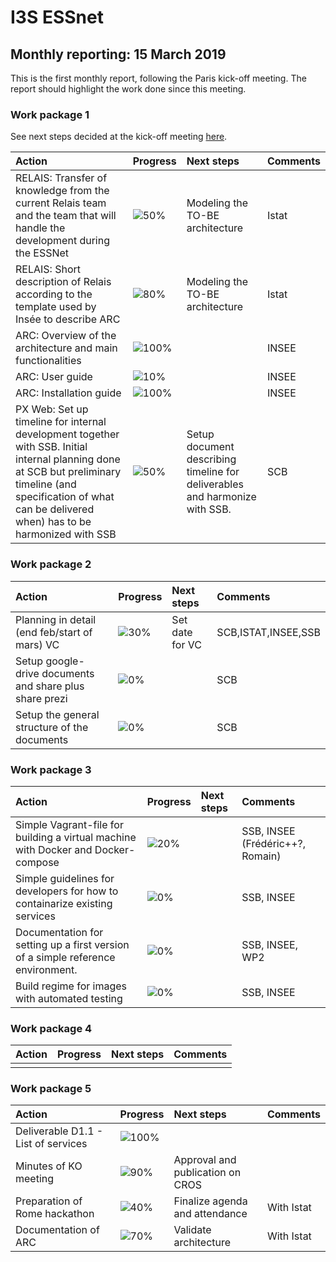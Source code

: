 # I3S ESSnet

## Monthly reporting: 15 March 2019

This is the first monthly report, following the Paris kick-off meeting. The report should highlight the work done since this meeting.


### Work package 1

See next steps decided at the kick-off meeting [here](https://i3s-essnet.github.io/Documents/ko-meeting/next-steps-wp1.html).

| Action  | Progress | Next steps | Comments |
|:--|:--|:--|:--|
| RELAIS: Transfer of knowledge from the current Relais team and the team that will handle the development during the ESSNet | ![50%](https://progress-bar.dev/50) | Modeling the TO-BE architecture | Istat |
| RELAIS: Short description of Relais according to the template used by Insée to describe ARC| ![80%](https://progress-bar.dev/80) | Modeling the TO-BE architecture | Istat |
| ARC: Overview of the architecture and main functionalities | ![100%](https://progress-bar.dev/100) | | INSEE |
| ARC: User guide | ![10%](https://progress-bar.dev/10) | | INSEE |
| ARC: Installation guide | ![100%](https://progress-bar.dev/100) | | INSEE |
| PX Web: Set up timeline for internal development together with SSB. Initial internal planning done at SCB but preliminary timeline (and specification of what can be delivered when) has to be harmonized with SSB | ![50%](https://progress-bar.dev/100) | Setup document describing timeline for deliverables and harmonize with SSB.| SCB |


### Work package 2

| Action  | Progress | Next steps | Comments |
|:--|:--|:--|:--|
|Planning in detail (end feb/start of mars) VC|![30%](https://progress-bar.dev/30)|Set date for VC|SCB,ISTAT,INSEE,SSB|
|Setup google-drive documents and share plus share prezi|![0%](https://progress-bar.dev/0)||SCB|
|Setup the general structure of the documents|![0%](https://progress-bar.dev/0)||SCB|


### Work package 3

| Action  | Progress | Next steps | Comments |
|:--|:--|:--|:--|
|Simple Vagrant-file for building a virtual machine with Docker and Docker-compose|![20%](https://progress-bar.dev/20)||SSB, INSEE (Frédéric++?, Romain)|
|Simple guidelines for developers for how to containarize existing services|![0%](https://progress-bar.dev/0)||SSB, INSEE|
|Documentation for setting up a first version of a simple reference environment. |![0%](https://progress-bar.dev/0)||SSB, INSEE, WP2|
|Build regime for images with automated testing|![0%](https://progress-bar.dev/0)||SSB, INSEE|

### Work package 4

| Action  | Progress | Next steps | Comments |
|:--|:--|:--|:--|
|  |  |  |  |


### Work package 5

| Action  | Progress | Next steps | Comments |
|:--|:--|:--|:--|
| Deliverable D1.1 - List of services | ![100%](https://progress-bar.dev/100) |  |  |
| Minutes of KO meeting | ![90%](https://progress-bar.dev/90) | Approval and publication on CROS |  |
| Preparation of Rome hackathon | ![40%](https://progress-bar.dev/30) | Finalize agenda and attendance | With Istat |
| Documentation of ARC | ![70%](https://progress-bar.dev/70) | Validate architecture | With Istat |
